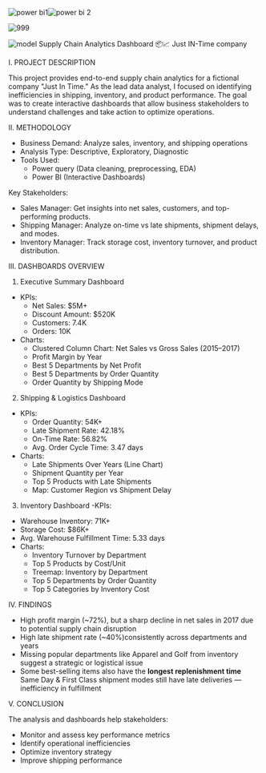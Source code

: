 ![power bi1](https://github.com/user-attachments/assets/ec1ee288-cf2e-47af-9ea8-1f75ca01e2b9)![power bi 2](https://github.com/user-attachments/assets/4a9c15cd-858a-4240-9d3f-ad89baebb1c4)

![999](https://github.com/user-attachments/assets/ec822cab-d691-40c7-a854-d2c1a6ba6434)

![model](https://github.com/user-attachments/assets/cea66955-9f50-41d8-a5c2-ac24ac8fd713)
Supply Chain Analytics Dashboard 📦📈
Just IN-Time company

 I. PROJECT DESCRIPTION

This project provides end-to-end supply chain analytics for a fictional company "Just In Time." As the lead data analyst, I focused on identifying inefficiencies in shipping, inventory, and product performance. The goal was to create interactive dashboards that allow business stakeholders to understand challenges and take action to optimize operations.

 II. METHODOLOGY

- Business Demand: Analyze sales, inventory, and shipping operations
- Analysis Type: Descriptive, Exploratory, Diagnostic
- Tools Used: 
  - Power query (Data cleaning, preprocessing, EDA)
  - Power BI (Interactive Dashboards)

 Key Stakeholders:
- Sales Manager: Get insights into net sales, customers, and top-performing products.
- Shipping Manager: Analyze on-time vs late shipments, shipment delays, and modes.
- Inventory Manager: Track storage cost, inventory turnover, and product distribution.

 III. DASHBOARDS OVERVIEW

 1. Executive Summary Dashboard
- KPIs:
  - Net Sales: $5M+
  - Discount Amount: $520K
  - Customers: 7.4K
  - Orders: 10K
- Charts:
  - Clustered Column Chart: Net Sales vs Gross Sales (2015–2017)
  - Profit Margin by Year
  - Best 5 Departments by Net Profit
  - Best 5 Departments by Order Quantity
  - Order Quantity by Shipping Mode

 2. Shipping & Logistics Dashboard
- KPIs:
  - Order Quantity: 54K+
  - Late Shipment Rate: 42.18%
  - On-Time Rate: 56.82%
  - Avg. Order Cycle Time: 3.47 days
- Charts:
  - Late Shipments Over Years (Line Chart)
  - Shipment Quantity per Year
  - Top 5 Products with Late Shipments
  - Map: Customer Region vs Shipment Delay

 3. Inventory Dashboard
-KPIs:
  - Warehouse Inventory: 71K+
  - Storage Cost: $86K+
  - Avg. Warehouse Fulfillment Time: 5.33 days
- Charts:
  - Inventory Turnover by Department
  - Top 5 Products by Cost/Unit
  - Treemap: Inventory by Department
  - Top 5 Departments by Order Quantity
  - Top 5 Categories by Inventory Cost

 IV. FINDINGS

- High profit margin (~72%), but a sharp decline in net sales in 2017 due to potential supply chain disruption
- High late shipment rate (~40%)consistently across departments and years
- Missing popular departments like Apparel and Golf from inventory suggest a strategic or logistical issue
- Some best-selling items also have the **longest replenishment time**
  Same Day & First Class shipment modes still have late deliveries — inefficiency in fulfillment

 V. CONCLUSION

The analysis and dashboards help stakeholders:

- Monitor and assess key performance metrics
- Identify operational inefficiencies
- Optimize inventory strategy
- Improve shipping performance


